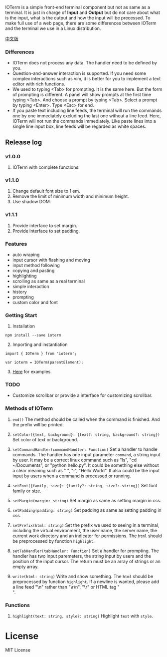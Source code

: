 IOTerm is a simple front-end terminal component but not as same as a terminal. It is just in charge of <b>Input</b> and <b>Output</b> but do not care about what is the input, what is the output and how the input will be precessed. To make full use of a web page, there are some differences between IOTerm and the terminal we use in a Linux distribution.

[中文版](./README.md)

### Differences
* IOTerm does not process any data. The handler need to be defined by you.
* Question-and-answer interaction is supported. If you need some complex interactions such as vim, it is better for you to implement a text editor with rich functions.
* We used to typing &lt;Tab&gt; for prompting. It is the same here. But the form of prompting is different. A panel will show prompts at the first time typing &lt;Tab&gt;. And choose a prompt by typing &lt;Tab&gt;. Select a prompt by typing &lt;Enter&gt;. Type &lt;Esc&gt; for end.
* If you paste text including line feeds, the terminal will run the commands one by one immediately excluding the last one without a line feed. Here, IOTerm will not run the commands immediately. Like paste lines into a single line input box, line feeds will be regarded as white spaces.

## Release log
### v1.0.0
1. IOTerm with complete functions.

### v1.1.0
1. Change default font size to 1 em.
2. Remove the limit of minimum width and minimum height.
3. Use shadow DOM.

### v1.1.1
1. Provide interface to set margin.
2. Provide interface to set padding.

### Features
* auto wraping
* input cursor with flashing and moving
* input method following
* copying and pasting
* highlighting
* scrolling as same as a real terminal
* simple interaction
* history
* prompting
* custom color and font

### Getting Start
1. Installation
```
npm install --save ioterm
```

2. Importing and instantiation
```
import { IOTerm } from 'ioterm';

var ioterm = IOTerm(parentElement);

```

3. [Here](https://github.com/kaiopen/ioterm-demo) for examples.

### TODO
* Customize scrollbar or provide a interface for customizing scrollbar.

### Methods of IOTerm
1. `end()`
The method should be called when the command is finished. And the prefix will be printed.

2. `setColor({text, background}: {text?: string, background?: string})`
Set color of text or background.

3. `setCommandHandler(commandHandler: Function)`
Set a handler to handle commands. The handler has one input parameter `command`, a string input by user. It may be a correct linux command such as "ls", "cd ~/Documents", or "python hello.py". It could be something else without a clear meaning such as " ", "!", "Hello World". It also could be the input input by users when a command is processed or running.

4. `setFont({family, size}: {family?: string, size?: string})`
Set font family or size.

5. `setMargin(margin: string)`
Set margin as same as setting margin in css.

6. `setPadding(padding: string)`
Set padding as same as setting padding in css.

7. `setPrefix(html: string)`
Set the prefix we used to seeing in a terminal, including the virtual environment, the user name, the server name, the current work directory and an indicator for permissions. The `html` should be preprocessed by function `highlight`.

8. `setTabHandler(tabHandler: Function)`
Set a handler for prompting. The handler has two input paremeters, the string input by users and the position of the input cursor. The return must be an array of strings or an empty array.

9. `write(html: string)`
Write and show something. The `html` should be preprocessed by function `highlight`. If a newline is wanted, please add a line feed "\\n" rather than "\\r\\n", "\\r" or HTML tag "<br>".

### Functions
1. `highlight(text: string, style?: string)`
Highlight `text` with `style`.

# License
MIT License